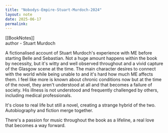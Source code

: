 ```yaml
---
title: "Nobodys-Empire-Stuart-Murdoch-2024"
layout: note
date: 2025-06-17
permalink:
---
```

[[BookNotes]]  
author - Stuart Murdoch

A fictionalised account of Stuart Murdoch's experience with ME before starting Belle and Sebastian. Not a huge amount happens within the book by necessity, but it's witty and well observed throughout and a vivid capture of the Glasgow scene at the time. The main character desires to connect with the world while being unable to and it's hard how much ME affects them. I feel like more is known about chronic conditions now but at the time of the novel, they aren't understood at all and that becomes a failure of society. His illness is not understood and frequently challenged by others, including medical professionals.

It's close to real life but still a novel, creating a strange hybrid of the two. Autobiography and fiction merge together.

There's a passion for music throughout the book as a lifeline, a real love that becomes a way forward.